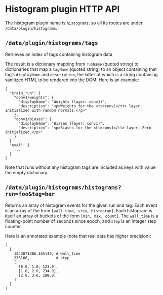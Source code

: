 # Histogram plugin HTTP API

The histogram plugin name is `histograms`, so all its routes are under
`/data/plugin/histograms`.

## `/data/plugin/histograms/tags`

Retrieves an index of tags containing histogram data.

The result is a dictionary mapping from `runName` (quoted string) to
dictionaries that map a `tagName` (quoted string) to an object
containing that tag’s `displayName` and `description`, the latter of
which is a string containing sanitized HTML to be rendered into the DOM.
Here is an example:


    {
      "train_run": {
        "conv1/weights": {
          "displayName": "Weights (layer: conv1)",
          "description": "<p>Weights for the <tt>conv1</tt> layer. Initialized with random normals.</p>"
        },
        "conv1/biases": {
          "displayName": "Biases (layer: conv1)",
          "description": "<p>Biases for the <tt>conv1</tt> layer. Zero-initialized.</p>"
        }
      }
      "eval": {
        ...
      }
    }

Note that runs without any histogram tags are included as keys with
value the empty dictionary.

## `/data/plugin/histograms/histograms?run=foo&tag=bar`

Returns an array of histogram events for the given run and tag. Each
event is an array of the form `[wall_time, step, histogram]`. Each
histogram is itself an array of buckets of the form `[min, max, count]`.
The `wall_time` is a floating-point number of seconds since epoch, and
`step` is an integer step counter.

Here is an annotated example (note that real data has higher precision):

    [
      [
        1443871386.185149, # wall_time
        235166,            # step
        [
          [0.0, 1.0, 123.0],
          [1.0, 2.0, 234.0],
          [2.0, 3.0, 188.0]
        ]
      ]
    ]
